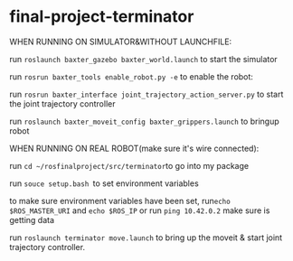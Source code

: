# final-project-terminator
WHEN RUNNING ON SIMULATOR&WITHOUT LAUNCHFILE:

run `roslaunch baxter_gazebo baxter_world.launch` to start the simulator

run `rosrun baxter_tools enable_robot.py -e` to enable the robot: 

run `rosrun baxter_interface joint_trajectory_action_server.py` to start the joint trajectory controller

run `roslaunch baxter_moveit_config baxter_grippers.launch` to bringup robot

WHEN RUNNING ON REAL ROBOT(make sure it's wire connected):

run `cd ~/rosfinalproject/src/terminator`to go into my package

run `souce setup.bash `to set environment variables

to make sure environment variables have been set, run`echo $ROS_MASTER_URI` 
and `echo $ROS_IP` or run `ping 10.42.0.2` make sure is getting data

run `roslaunch terminator move.launch` to bring up the moveit & start joint trajectory controller.

